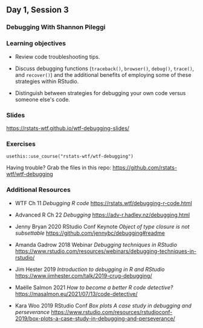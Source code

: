 ## Day 1, Session 3

### Debugging With Shannon Pileggi

### Learning objectives

* Review code troubleshooting tips.

* Discuss debugging functions (`traceback()`, `browser()`, `debug()`, `trace()`, and `recover()`) and the additional benefits of employing some of these strategies within RStudio.

* Distinguish between strategies for debugging your own code versus someone else's code.

  
### Slides

<https://rstats-wtf.github.io/wtf-debugging-slides/>
 
  
### Exercises

`usethis::use_course("rstats-wtf/wtf-debugging")`

Having trouble? Grab the files in this repo: <https://github.com/rstats-wtf/wtf-debugging>

### Additional Resources

-   WTF Ch 11 *Debugging R code* <https://rstats.wtf/debugging-r-code.html>

-   Advanced R Ch 22 *Debugging* <https://adv-r.hadley.nz/debugging.html>

-   Jenny Bryan 2020 RStudio Conf Keynote *Object of type closure is not subsettable*  <https://github.com/jennybc/debugging#readme>

-   Amanda Gadrow 2018 Webinar *Debugging techniques in RStudio*  <https://www.rstudio.com/resources/webinars/debugging-techniques-in-rstudio/>

-   Jim Hester 2019 *Introduction to debugging in R and RStudio* <https://www.jimhester.com/talk/2019-crug-debugging/>

-   Maëlle Salmon 2021 *How to become a better R code detective?*  <https://masalmon.eu/2021/07/13/code-detective/>

-   Kara Woo 2019 RStudio Conf *Box plots A case study in debugging and perseverance* <https://www.rstudio.com/resources/rstudioconf-2019/box-plots-a-case-study-in-debugging-and-perseverance/>
